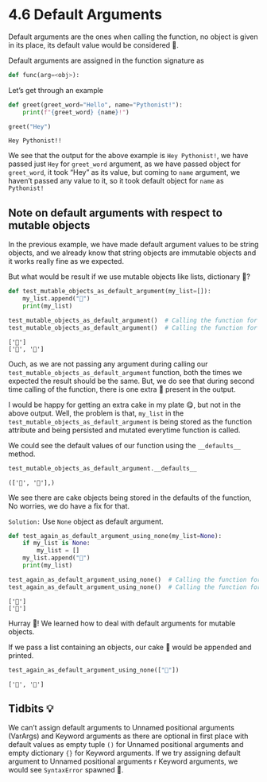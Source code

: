 # 4.6 Default Arguments

Default arguments are the ones when calling the function, no object is
given in its place, its default value would be considered 🔔.

Default arguments are assigned in the function signature as

``` python
def func(arg=<obj>):
```

Let’s get through an example

``` python
def greet(greet_word="Hello", name="Pythonist!"):
    print(f"{greet_word} {name}!")
```

``` python
greet("Hey")
```

    Hey Pythonist!!

We see that the output for the above example is `Hey Pythonist!`, we
have passed just `Hey` for `greet_word` argument, as we have passed
object for `greet_word`, it took “Hey” as its value, but coming to
`name` argument, we haven’t passed any value to it, so it took default
object for `name` as `Pythonist!`

## Note on default arguments with respect to mutable objects

In the previous example, we have made default argument values to be
string objects, and we already know that string objects are immutable
objects and it works really fine as we expected.

But what would be result if we use mutable objects like lists,
dictionary 🤔?

``` python
def test_mutable_objects_as_default_argument(my_list=[]):
    my_list.append("🍰")
    print(my_list)
```

``` python
test_mutable_objects_as_default_argument()  # Calling the function for the first time.
test_mutable_objects_as_default_argument()  # Calling the function for the second time.
```

    ['🍰']
    ['🍰', '🍰']

Ouch, as we are not passing any argument during calling our
`test_mutable_objects_as_default_argument` function, both the times we
expected the result should be the same. But, we do see that during
second time calling of the function, there is one extra 🍰 present in the
output.

I would be happy for getting an extra cake in my plate 😋, but not in the
above output. Well, the problem is that, `my_list` in the
`test_mutable_objects_as_default_argument` is being stored as the
function attribute and being persisted and mutated everytime function is
called.

We could see the default values of our function using the `__defaults__`
method.

``` python
test_mutable_objects_as_default_argument.__defaults__
```

    (['🍰', '🍰'],)

We see there are cake objects being stored in the defaults of the
function, No worries, we do have a fix for that.

`Solution:` Use `None` object as default argument.

``` python
def test_again_as_default_argument_using_none(my_list=None):
    if my_list is None:
        my_list = []
    my_list.append("🍰")
    print(my_list)
```

``` python
test_again_as_default_argument_using_none()  # Calling the function for the first time.
test_again_as_default_argument_using_none()  # Calling the function for the second time.
```

    ['🍰']
    ['🍰']

Hurray 🍾\! We learned how to deal with default arguments for mutable
objects.

If we pass a list containing an objects, our cake 🍰 would be appended
and printed.

``` python
test_again_as_default_argument_using_none(["🍹"])
```

    ['🍹', '🍰']

## Tidbits 💡

We can’t assign default arguments to Unnamed positional arguments
(VarArgs) and Keyword arguments as there are optional in first place
with default values as empty tuple `()` for Unnamed positional arguments
and empty dictionary `{}` for Keyword arguments. If we try assigning
default argument to Unnamed positional arguments r Keyword arguments, we
would see `SyntaxError` spawned 👻.
